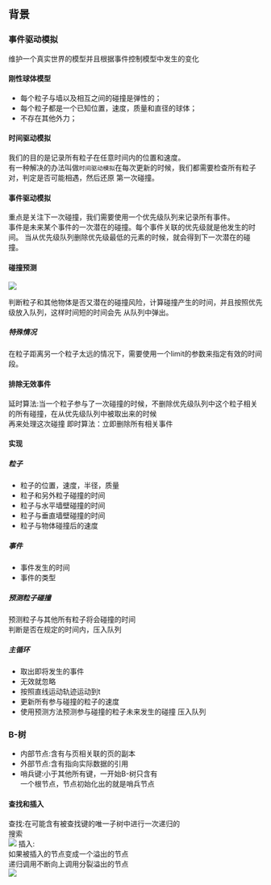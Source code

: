 ## 背景  

### 事件驱动模拟   

维护一个真实世界的模型并且根据事件控制模型中发生的变化   

#### 刚性球体模型   

* 每个粒子与墙以及相互之间的碰撞是弹性的；
* 每个粒子都是一个已知位置，速度，质量和直径的球体；
* 不存在其他外力；


#### 时间驱动模拟

我们的目的是记录所有粒子在任意时间内的位置和速度。   
有一种解决的办法叫做`时间驱动模拟`在每次更新的时候，我们都需要检查所有粒子对，判定是否可能相遇，然后还原
第一次碰撞。

#### 事件驱动模拟  

重点是关注下一次碰撞，我们需要使用一个优先级队列来记录所有事件。  
事件是未来某个事件的一次潜在的碰撞。每个事件关联的优先级就是他发生的时间。
当从优先级队列删除优先级最低的元素的时候，就会得到下一次潜在的碰撞。


#### 碰撞预测
![](https://algs4.cs.princeton.edu/61event/images/collision-elastic2.png)   

判断粒子和其他物体是否又潜在的碰撞风险，计算碰撞产生的时间，并且按照优先级放入队列，这样时间短的时间会先
从队列中弹出。
##### 特殊情况

在粒子距离另一个粒子太远的情况下，需要使用一个limit的参数来指定有效的时间段。    

#### 排除无效事件   
延时算法:当一个粒子参与了一次碰撞的时候，不删除优先级队列中这个粒子相关的所有碰撞，在从优先级队列中被取出来的时候  
再来处理这次碰撞 
即时算法：立即删除所有相关事件

#### 实现

##### 粒子
* 粒子的位置，速度，半径，质量 
* 粒子和另外粒子碰撞的时间 
* 粒子与水平墙壁碰撞的时间
* 粒子与垂直墙壁碰撞的时间 
* 粒子与物体碰撞后的速度   

##### 事件
* 事件发生的时间  
* 事件的类型

##### 预测粒子碰撞
预测粒子与其他所有粒子将会碰撞的时间   
判断是否在规定的时间内，压入队列   

##### 主循环
* 取出即将发生的事件
* 无效就忽略 
* 按照直线运动轨迹运动到t
* 更新所有参与碰撞的粒子的速度   
* 使用预测方法预测参与碰撞的粒子未来发生的碰撞
压入队列   


### B-树   

* 内部节点:含有与页相关联的页的副本   
* 外部节点:含有指向实际数据的引用   
* 哨兵键:小于其他所有键，一开始B-树只含有   
一个根节点，节点初始化出的就是哨兵节点   

#### 查找和插入    

查找:在可能含有被查找键的唯一子树中进行一次递归的  
搜索   
![](https://img-blog.csdn.net/20170910224108969?watermark/2/text/aHR0cDovL2Jsb2cuY3Nkbi5uZXQvdTAxMjEyNDQzOA==/font/5a6L5L2T/fontsize/400/fill/I0JBQkFCMA==/dissolve/70/gravity/SouthEast)
插入:    
如果被插入的节点变成一个溢出的节点   
递归调用不断向上调用分裂溢出的节点   
![](https://img-blog.csdn.net/20170910224922359?watermark/2/text/aHR0cDovL2Jsb2cuY3Nkbi5uZXQvdTAxMjEyNDQzOA==/font/5a6L5L2T/fontsize/400/fill/I0JBQkFCMA==/dissolve/70/gravity/SouthEast)